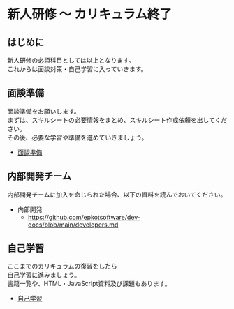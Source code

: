 # 新人研修 〜 カリキュラム終了

## はじめに

新人研修の必須科目としては以上となります。  
これからは面談対策・自己学習に入っていきます。

## 面談準備

面談準備をお願いします。  
まずは、スキルシートの必要情報をまとめ、スキルシート作成依頼を出してください。  
その後、必要な学習や準備を進めていきましょう。  

- [面談準備](https://github.com/epkotsoftware/training-docs/blob/main/interview/README.md)

## 内部開発チーム

内部開発チームに加入を命じられた場合、以下の資料を読んでおいてください。

- 内部開発
  - <https://github.com/epkotsoftware/dev-docs/blob/main/developers.md>

## 自己学習

ここまでのカリキュラムの復習をしたら  
自己学習に進みましょう。  
書籍一覧や、HTML・JavaScript資料及び課題もあります。

- [自己学習](./../../../self-learning/index.md)
